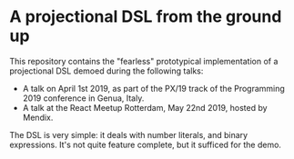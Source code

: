 # A projectional DSL from the ground up

This repository contains the "fearless" prototypical implementation of a projectional DSL demoed during the following talks:

* A talk on April 1st 2019, as part of the PX/19 track of the Programming 2019 conference in Genua, Italy.
* A talk at the React Meetup Rotterdam, May 22nd 2019, hosted by Mendix.

The DSL is very simple: it deals with number literals, and binary expressions.
It's not quite feature complete, but it sufficed for the demo.

